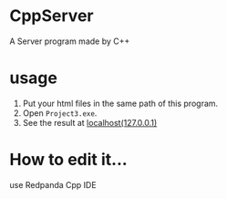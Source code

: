 # CppServer
A Server program made by C++

# usage
1. Put your html files in the same path of this program.
2. Open `Project3.exe`.
3. See the result at [localhost(127.0.0.1)](http://localhost/)

# How to edit it...

use Redpanda Cpp IDE
